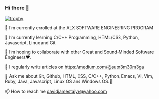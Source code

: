 ### Hi there 👋

[![trophy](https://github-profile-trophy.vercel.app/Official0megaryo-ma&theme=onedark)](https://github.com/ryo-ma/github-profile-trophy)


🔭 I’m currently enrolled at the ALX SOFTWARE ENGINEERING PROGRAM

🌱 I’m currently learning C/C++ Programming, HTML/CSS, Python, Javascript, Linux and Git

👯 I’m hoping to collaborate with other Great and Sound-Minded Software Engineers❤️. 

📝 I regularly write articles on https://medium.com/@supr3m30m3ga

💬 Ask me about Git, Github, HTML, CSS, C/C++, Python, Emacs, VI, Vim, Ruby, Java, Javascript, Linux OS and Windows OS.🍷

📫 How to reach me davidjamestaiye@yahoo.com
